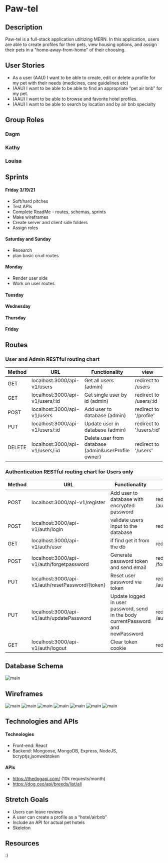 # Paw-tel

## Description

Paw-tel is a full-stack application utiltizing MERN. In this application, users are able to create profiles for their pets, view housing options, and assign their pets in a "home-away-from-home" of their choosing.

## User Stories

* As a user (AAU) I want to be able to create, edit or delete a profile for my pet with their needs (medicines, care guidelines etc)
* (AAU) I want to be able to be able to find an appropriate “pet air bnb” for my pet. 
* (AAU) I want to be able to browse and favorite hotel profiles.
* (AAU) I want to be able to search by location and by air bnb specialty

## Group Roles

### Dagm

### Kathy

### Louisa

## Sprints

#### Friday 3/19/21
* Soft/hard pitches
* Test APIs
* Complete ReadMe - routes, schemas, sprints
* Make wireframes
* Create server and client side folders
* Assign roles

#### Saturday and Sunday
* Research 
* plan basic crud routes

#### Monday 
* Render user side
* Work on user routes 

#### Tuesday

#### Wednesday

#### Thursday

#### Friday

## Routes
### User and Admin RESTful routing chart
| Method | URL | Functionality | view |
|--------|-----|---------------|------|
| GET | localhost:3000/api-v1/users | Get all users (admin) | redirect to /users
| GET | localhost:3000/api-v1/users/:id | Get single user by id (admin) | redirect to /users/:id
| POST  | localhost:3000/api-v1/users | Add user to database (admin) |  redirect to '/profile'
| PUT  | localhost:3000/api-v1/users/:id | Update user in database (admin) |  redirect to '/users/:id'
| DELETE | localhost:3000/api-v1/users/:id | Delete user from database (admin&userProfile owner) | redirect to '/users'

### Authentication RESTful routing chart for Users only
| Method | URL | Functionality | view |
|--------|-----|---------------|------|
| POST | localhost:3000/api-v1/register | Add user to database with encrypted password | redirect to /auth/register
| POST | localhost:3000/api-v1/auth/login | validate users input to the database | redirect to /auth/login
| GET | localhost:3000/api-v1/auth/user | if find get it from the db | redirect to /profile
| POST | localhost:3000/api-v1/auth/forgetpassword | Generate password token and send email | redirect to /forgetPassword
| PUT | localhost:3000/api-v1/auth/resetPassword/{token} | Reset user password via token | redirect to /auth/resetPassword
| PUT | localhost:3000/api-v1/auth/updatePassword | Update logged in user password, send in the body currentPassword and newPassword | redirect to /auth/updatePassword
| GET | localhost:3000/api-v1/auth/logout | Clear token cookie | redirect to '/'.

## Database Schema

![main](/public/img/schema.PNG)

## Wireframes
![main](/public/img/petsprofile.png)
![main](/public/img/petprofile.png)
![main](/public/img/hotelprofile.png)
![main](/public/img/hotellist.png)
![main](/public/img/favoritehotels.png)
![main](/public/img/hosthotelsprofile.png)
![main](/public/img/hosthotelprofile.png)

## Technologies and APIs

#### Technologies

* Front-end: React
* Backend: Mongoose, MongoDB, Express, NodeJS, bcryptjs,jsonwebtoken

#### APIs
* https://thedogapi.com/ (10k requests/month)
* https://dog.ceo/api/breeds/list/all

## Stretch Goals

* Users can leave reviews
* A user can create a profile as a “hotel/airbnb”
* Include an API for actual pet hotels 
* Skeleton

## Resources

:)